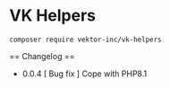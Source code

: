 # VK Helpers

```
composer require vektor-inc/vk-helpers
```

== Changelog ==

* 0.0.4
  [ Bug fix ] Cope with PHP8.1